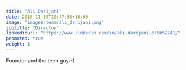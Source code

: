 ```yaml
---
title: "Ali Darijani"
date: 2018-11-19T10:47:58+10:00
image: "images/team/ali_darijani.png"
jobtitle: "Director"
linkedinurl: "https://www.linkedin.com/in/ali-darijani-675b52241/"
promoted: true
weight: 1
---
```


Founder and the tech guy:-)
